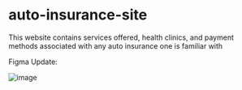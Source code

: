 # auto-insurance-site
This website contains services offered, health clinics, and payment methods associated with any auto insurance one is familiar with 

Figma Update:

![image](https://user-images.githubusercontent.com/37605427/185511520-7127e382-cbc0-4396-ba15-cd0dd5dd56f7.png)
